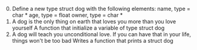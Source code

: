 0. Define a new type struct dog with the following elements:
	name, type = char *
	age, type = float
	owner, type = char *
1. A dog is the only thing on earth that loves you more than you love yourself
	A function that initialize a variable of type struct dog
2. A dog will teach you unconditional love. If you can have that in your life, things won't be too bad
	Writes a function that prints a struct dog
